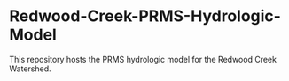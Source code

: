 # Redwood-Creek-PRMS-Hydrologic-Model
This repository hosts the PRMS hydrologic model for the Redwood Creek Watershed.
